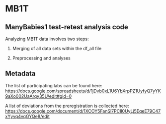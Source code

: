 # MB1T

## ManyBabies1 test-retest analysis code

Analyzing MB1T data involves two steps:

1. Merging of all data sets within the df_all file

2. Preprocessing and analyses

## Metadata

The list of participating labs can be found here: https://docs.google.com/spreadsheets/d/1jDvb0xL1U6YbXrpPZ1UyfyQ7yYK9aXo002UaArqy35U/edit#gid=0

A list of deviations from the preregistration is collected here: https://docs.google.com/document/d/1XCOY5FanSl7PCIl0UyLj5EqeE79C47xYyvq4vqGYQe8/edit
